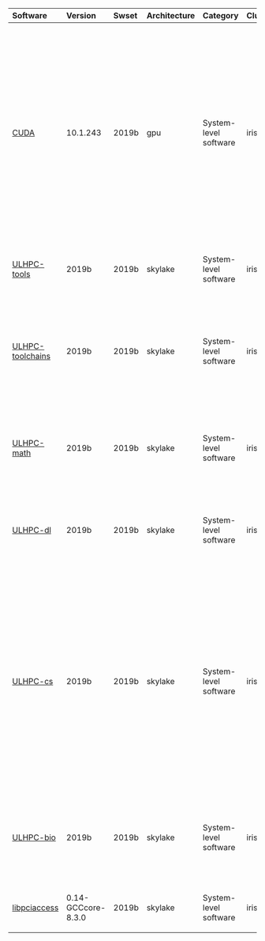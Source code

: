 | Software                                                                           | Version                   | Swset        | Architecture   | Category                     | Clusters    | Description                                                                                                                                                                                                                                                                                                                         |
|:-----------------------------------------------------------------------------------|:--------------------------|:-------------|:---------------|:-----------------------------|:------------|:------------------------------------------------------------------------------------------------------------------------------------------------------------------------------------------------------------------------------------------------------------------------------------------------------------------------------------|
| <p><a href=https://developer.nvidia.com/cuda-toolkit>CUDA</a></p>                  | <p>10.1.243</p>           | <p>2019b</p> | <p>gpu</p>     | <p>System-level software</p> | <p>iris</p> | CUDA (formerly Compute Unified Device Architecture) is a parallel computing platform and programming model created by NVIDIA and implemented by the graphics processing units (GPUs) that they produce. CUDA gives developers access to the virtual instruction set and memory of the parallel computational elements in CUDA GPUs. |
| <p><a href=http://hpc.uni.lu/>ULHPC-tools</a></p>                                  | <p>2019b</p>              | <p>2019b</p> | <p>skylake</p> | <p>System-level software</p> | <p>iris</p> | Misc tools, incl. - perf:      Performance tools - tools:     General purpose tools                                                                                                                                                                                                                                                 |
| <p><a href=http://hpc.uni.lu/>ULHPC-toolchains</a></p>                             | <p>2019b</p>              | <p>2019b</p> | <p>skylake</p> | <p>System-level software</p> | <p>iris</p> | Generic Module bundle that contains all the dependencies required to enable toolchains and building tools/programming language in use on the UL HPC Facility                                                                                                                                                                        |
| <p><a href=http://hpc.uni.lu/>ULHPC-math</a></p>                                   | <p>2019b</p>              | <p>2019b</p> | <p>skylake</p> | <p>System-level software</p> | <p>iris</p> | Generic Module bundle for  High-level mathematical software and Linear Algrebra libraries in use on the UL HPC Facility                                                                                                                                                                                                             |
| <p><a href=http://hpc.uni.lu/>ULHPC-dl</a></p>                                     | <p>2019b</p>              | <p>2019b</p> | <p>skylake</p> | <p>System-level software</p> | <p>iris</p> | Generic Module bundle for (CPU-version) of AI / Deep Learning / Machine Learning software in use on the UL HPC Facility                                                                                                                                                                                                             |
| <p><a href=http://hpc.uni.lu/>ULHPC-cs</a></p>                                     | <p>2019b</p>              | <p>2019b</p> | <p>skylake</p> | <p>System-level software</p> | <p>iris</p> | Generic Module bundle for Computational science software in use on the UL HPC Facility, including: - Computer Aided Engineering (incl. CFD) - Chemistry, Computational Chemistry and Quantum Chemistry - Data management & processing tools - Earth Sciences - Quantum Computing - Physics and physical systems simulations         |
| <p><a href=http://hpc.uni.lu/>ULHPC-bio</a></p>                                    | <p>2019b</p>              | <p>2019b</p> | <p>skylake</p> | <p>System-level software</p> | <p>iris</p> | Generic Module bundle for Bioinformatics, biology and biomedical software in use on the UL HPC Facility (especially at LCSB)                                                                                                                                                                                                        |
| <p><a href=http://cgit.freedesktop.org/xorg/lib/libpciaccess/>libpciaccess</a></p> | <p>0.14-GCCcore-8.3.0</p> | <p>2019b</p> | <p>skylake</p> | <p>System-level software</p> | <p>iris</p> | Generic PCI access library.                                                                                                                                                                                                                                                                                                         |